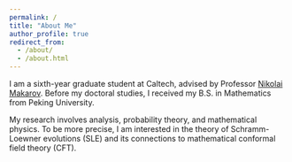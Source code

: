 ```yaml
---
permalink: /
title: "About Me"
author_profile: true
redirect_from: 
  - /about/
  - /about.html
---
```


I am a sixth-year graduate student at Caltech, advised by Professor [Nikolai Makarov](https://pma.caltech.edu/people/nikolai-makarov). 
Before my doctoral studies, I received my B.S. in Mathematics from Peking University.

My research involves analysis, probability theory, and mathematical physics. To be more precise, I am interested in the theory of Schramm-Loewner evolutions (SLE) and its connections to mathematical conformal field theory (CFT).
